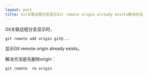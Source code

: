 ```yaml
---
layout: post
title: Git关联远程分支显示Git remote origin already exists解决办法
---
```



Git关联远程分支显示时，

	git remote add origin git@...
	
显示Git remote origin already exists。

解决方法是先删除origin：

	git remote  rm origin
